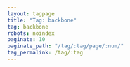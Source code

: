 ```yaml
---
layout: tagpage
title: "Tag: backbone"
tag: backbone
robots: noindex
paginate: 10
paginate_path: "/tag/:tag/page/:num/"
tag_permalink: /tag/:tag
---
```

